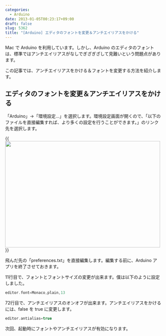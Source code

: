 ```yaml
---
categories:
  - Arduino
date: 2013-01-05T00:23:17+09:00
draft: false
slug: 5362
title: "[Arduino] エディタのフォントを変更＆アンチエイリアスをかける"
---
```


Mac  で Arduino を利用しています。しかし、Arduino のエディタのフォントは、標準ではアンチエイリアスがなしでぎざぎざして見難いという問題点があります。

この記事では、アンチエイリアスをかける＆フォントを変更する方法を紹介します。

## エディタのフォントを変更＆アンチエイリアスをかける

「Arduino」→「環境設定...」を選択します。環境設定画面が開くので、「以下のファイルを直接編集すれば、より多くの設定を行うことができます。」のリンク先を選択します。

{{<img alt="" src="/images/2013/01/5362_1.png" width="500" height="343">}}

飛んだ先の「preferences.txt」を直接編集します。編集する前に、Arduino アプリを終了させておきます。

11行目で、フォントとフォントサイズの変更が出来ます。僕は以下のように設定しました。

```c
editor.font=Monaco,plain,13
```

72行目で、アンチエイリアスのオンオフが出来ます。アンチエイリアスをかけるには、false を true に変更します。

```c
editor.antialias=true
```

次回、起動時にフォントやアンチエイリアスが有効になります。
